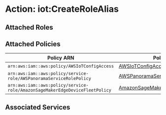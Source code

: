 # Action: iot:CreateRoleAlias

## Attached Roles

## Attached Policies

| Policy ARN | Policy Name |
|------------|-------------|
| `arn:aws:iam::aws:policy/AWSIoTConfigAccess` | [AWSIoTConfigAccess](../policies.md#awsiotconfigaccess) |
| `arn:aws:iam::aws:policy/service-role/AWSPanoramaServiceRolePolicy` | [AWSPanoramaServiceRolePolicy](../policies.md#awspanoramaservicerolepolicy) |
| `arn:aws:iam::aws:policy/service-role/AmazonSageMakerEdgeDeviceFleetPolicy` | [AmazonSageMakerEdgeDeviceFleetPolicy](../policies.md#amazonsagemakeredgedevicefleetpolicy) |

## Associated Services

